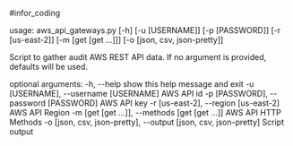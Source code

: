 #infor_coding

usage: aws_api_gateways.py [-h] [-u [USERNAME]] [-p [PASSWORD]] [-r [us-east-2]] [-m [get [get ...]]] [-o [json, csv, json-pretty]]

Script to gather audit AWS REST API data. If no argument is provided, defaults will be used.

optional arguments:
  -h, --help            show this help message and exit
  -u [USERNAME], --username [USERNAME]
                        AWS API id
  -p [PASSWORD], --password [PASSWORD]
                        AWS API key
  -r [us-east-2], --region [us-east-2]
                        AWS API Region
  -m [get [get ...]], --methods [get [get ...]]
                        AWS API HTTP Methods
  -o [json, csv, json-pretty], --output [json, csv, json-pretty]
                        Script output
